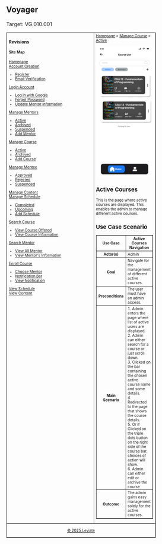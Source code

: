 ## Voyager
Target: VG.010.001

<table border="1" cellpadding="0" cellspacing="0" style="width: 80%; font-size: 10px;"> 
  
  <tr>
      <td valign="top" style="width: 70%;"> 
          <h3>Revisions</h3>
          <h4>Site Map</h4>
       <a href="https://github.com/VSUrhuel/voyager/blob/main/docs/homepage/homepage.md">Homepage</a>
          <br><a href="https://github.com/VSUrhuel/voyager/blob/main/docs/account-creation/account-creation.md">Account Creation</a>
          <ul>
            <li><a href="https://github.com/VSUrhuel/voyager/blob/main/docs/account-creation/register.md">Register</a></li>
            <li><a href="https://github.com/VSUrhuel/voyager/blob/main/docs/account-creation/email-verification.md">Email Verification</a></li>
          </ul>
          <a href="https://github.com/VSUrhuel/voyager/blob/main/docs/login-account/login-account.md">Login Account</a>
          <ul>
            <li><a href="https://github.com/VSUrhuel/voyager/blob/main/docs/login-account/login-with-google.md">Log in with Google</a></li>
            <li><a href="https://github.com/VSUrhuel/voyager/blob/main/docs/login-account/forgot-password.md">Forgot Password</a></li>
            <li><a href="https://github.com/VSUrhuel/voyager/blob/main/docs/login-account/update-mentor-information.md">Update Mentor Information</a></li>
          </ul>
          <a href="https://github.com/VSUrhuel/voyager/blob/main/docs/manage-mentors/manage-mentors.md">Manage Mentors</a>
          <ul>
            <li><a href="https://github.com/VSUrhuel/voyager/blob/main/docs/manage-mentors/active.md">Active</a></li>
            <li><a href="https://github.com/VSUrhuel/voyager/blob/main/docs/manage-mentors/archived.md">Archived</a></li>
            <li><a href="https://github.com/VSUrhuel/voyager/blob/main/docs/manage-mentors/suspended.md">Suspended</a></li>
            <li><a href="https://github.com/VSUrhuel/voyager/blob/main/docs/manage-mentors/add-mentor.md">Add Mentor</a></li>
          </ul>
          <a href="https://github.com/VSUrhuel/voyager/blob/main/docs/manage-course/manage-course.md">Manage Course</a>
          <ul>
            <li><a href="https://github.com/VSUrhuel/voyager/blob/main/docs/manage-course/active.md">Active</a></li>
            <li><a href="https://github.com/VSUrhuel/voyager/blob/main/docs/manage-course/archived.md">Archived</a></li>
            <li><a href="https://github.com/VSUrhuel/voyager/blob/main/docs/manage-course/add-course.md">Add Course</a></li>
          </ul>
          <a href="https://github.com/VSUrhuel/voyager/blob/main/docs/manage-mentee/manage-mentee.md">Manage Mentee</a>
          <ul>
            <li><a href="https://github.com/VSUrhuel/voyager/blob/main/docs/manage-mentee/approved.md">Approved</a></li>
            <li><a href="https://github.com/VSUrhuel/voyager/blob/main/docs/manage-mentee/rejected.md">Rejected</a></li>
            <li><a href="https://github.com/VSUrhuel/voyager/blob/main/docs/manage-mentee/suspended.md">Suspended</a></li>
          </ul>
          <a href="https://github.com/VSUrhuel/voyager/blob/main/docs/manage-content/manage-content.md">Manage Content</a>
          <br><a href="https://github.com/VSUrhuel/voyager/blob/main/docs/manage-schedule/manage-schedule.md">Manage Schedule</a>
          <ul>
            <li><a href="https://github.com/VSUrhuel/voyager/blob/main/docs/manage-schedule/completed.md">Completed</a></li>
            <li><a href="https://github.com/VSUrhuel/voyager/blob/main/docs/manage-schedule/upcoming.md">Upcoming</a></li>
            <li><a href="https://github.com/VSUrhuel/voyager/blob/main/docs/manage-schedule/add-schedule.md">Add Schedule</a></li>
          </ul>
          <a href="https://github.com/VSUrhuel/voyager/blob/main/docs/search-course/search-course.md">Search Course</a>
          <ul>
            <li><a href="https://github.com/VSUrhuel/voyager/blob/main/docs/search-course/view-course-offered.md">View Course Offered</a></li>
            <li><a href="https://github.com/VSUrhuel/voyager/blob/main/docs/search-course/view-course-information.md">View Course Information</a></li>
          </ul>
          <a href="https://github.com/VSUrhuel/voyager/blob/main/docs/search-mentor/search-mentor.md">Search Mentor</a>
          <ul>
            <li><a href="https://github.com/VSUrhuel/voyager/blob/main/docs/search-mentor/view-all-mentor.md">View All Mentor</a></li>
            <li><a href="https://github.com/VSUrhuel/voyager/blob/main/docs/search-mentor/view-mentor-information.md">View Mentor's Information</a></li>
          </ul>
          <a href="https://github.com/VSUrhuel/voyager/blob/main/docs/enroll-course/enroll-course.md">Enroll Course</a>
          <ul>
            <li><a href="https://github.com/VSUrhuel/voyager/blob/main/docs/enroll-course/choose-mentor.md">Choose Mentor</a></li>
            <li><a href="https://github.com/VSUrhuel/voyager/blob/main/docs/enroll-course/notification-bar.md">Notification Bar</a></li>
            <li><a href="https://github.com/VSUrhuel/voyager/blob/main/docs/enroll-course/view-notification.md">View Notification</a></li>
          </ul>
        <a href="https://github.com/VSUrhuel/voyager/blob/main/docs/view-schedule/view-schedule.md">View Schedule</a>
        <br><a href="https://github.com/VSUrhuel/voyager/blob/main/docs/view-content/view-content.md">View Content</a>
      </td>
      <td valign="top" style="width: 30%;">
          <a href="#">Homepage</a> &gt; <a href="https://github.com/VSUrhuel/voyager/blob/main/docs/manage-course/manage-course.md">Manage Course</a> &gt; <a href="https://github.com/VSUrhuel/voyager/blob/main/docs/manage-course/active.md">Active</a><br><br>
          <img src="https://raw.githubusercontent.com/VSUrhuel/voyager/refs/heads/main/docs/images/active-course.png?token=GHSAT0AAAAAAC26334XASS3YNSYRFFBNNBKZ55LCOA" alt="Active Courses" width="200">
        <h2>Active Courses</h2>  
        <p>This is the page where active courses are displayed. This enables the admin to manage different active courses.</p>
        <h2>Use Case Scenario</h2> 
        <table border="1">
    <tr>
        <th>Use Case</th>
        <th>Active Courses Navigation</th>
    </tr>
    <tr>
        <th>Actor(s)</th>
        <td>Admin</td>
    </tr>
    <tr>
        <th>Goal</th>
        <td>Navigate for the management of different active courses.</td>
    </tr>
    <tr>
        <th>Preconditions</th>
        <td>The user must have an admin access.</td>
    </tr>
    <tr>
        <th>Main Scenario</th>
        <td>
            1. Admin enters the page where list of active users are displayed.<br>
            2. Admin can either search for a course or just scroll down.<br>
            3. Clicked on the bar containing the chosen active course name and some details.<br>
            4. Redirected to the page that shows the course details.<br>
            5. Or if Clicked on the triple dots button on the right side of the course bar, choices of action will show.<br>
            6. Admin can either edit or archive the course<br>
        </td>
    </tr>
    <tr>
        <th>Outcome</th>
        <td>The admin gains easy management solely for the active courses.</td>
    </tr>
</table>
      </td>
  </tr>
  <tr>
      <td colspan="2" align="center">
          <p style="color: black; text-decoration: underline; font-size: 10px;">© 2025 <span><a href="https://github.com/VSUrhuel/voyager">Leviate</a></span></p>
      </td>
  </tr>
</table>
